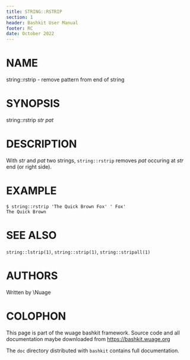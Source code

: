 ```yaml
---
title: STRING::RSTRIP
section: 1
header: Bashkit User Manual
footer: RC
date: October 2022
---
```


# NAME

string::rstrip - remove pattern from end of string

# SYNOPSIS

string::rstrip *str* *pat*

# DESCRIPTION

With *str* and *pat* two strings, `string::rstrip` removes
*pat* occuring at *str* end (or right side).

# EXAMPLE

    $ string::rstrip 'The Quick Brown Fox' ' Fox'
    The Quick Brown

# SEE ALSO

`string::lstrip(1)`, `string::strip(1)`, `string::stripall(1)`

# AUTHORS
Written by \\Nuage

# COLOPHON
This page is part of the wuage bashkit framework. Source code and all
documentation maybe downloaded from <https://bashkit.wuage.org>

The `doc` directory distributed with `bashkit` contains full documentation.
